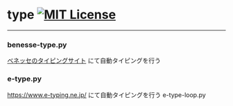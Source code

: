 # type [![MIT License](http://img.shields.io/badge/license-MIT-blue.svg?style=flat)](LICENSE.md)
---

### benesse-type.py
[ベネッセのタイピングサイト](https://manabi.benesse.ne.jp/gakushu/typing/)
にて自動タイピングを行う

### e-type.py
https://www.e-typing.ne.jp/ にて自動タイピングを行う
e-type-loop.py
